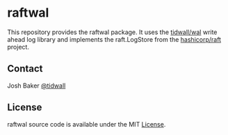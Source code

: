 # raftwal

This repository provides the raftwal package. 
It uses the [tidwall/wal](https://github.com/tidwall/wal) 
write ahead log library and implements the raft.LogStore from the [hashicorp/raft](https://github.com/hashicorp/raft) project.

## Contact

Josh Baker [@tidwall](http://twitter.com/tidwall)

## License

raftwal source code is available under the MIT [License](/LICENSE).
